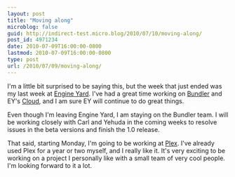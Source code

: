 ```yaml
---
layout: post
title: "Moving along"
microblog: false
guid: http://indirect-test.micro.blog/2010/07/10/moving-along/
post_id: 4971234
date: 2010-07-09T16:00:00-0800
lastmod: 2010-07-09T16:00:00-0800
type: post
url: /2010/07/09/moving-along/
---
```

I'm a little bit surprised to be saying this, but the week that just ended was my last week at [Engine Yard](http://engineyard.com). I've had a great time working on [Bundler](http://gembundler.com) and EY's [Cloud](http://www.engineyard.com/products/appcloud), and I am sure EY will continue to do great things.

Even though I'm leaving Engine Yard, I am staying on the Bundler team. I will be working closely with Carl and Yehuda in the coming weeks to resolve issues in the beta versions and finish the 1.0 release.

That said, starting Monday, I'm going to be working at [Plex](http://plexapp.com). I've already used Plex for a year or two myself, and I really like it. It's very exciting to be working on a project I personally like with a small team of very cool people. I'm looking forward to it a lot.
